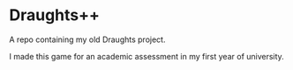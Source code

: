 # Draughts++
A repo containing my old Draughts project.

I made this game for an academic assessment in my first year of university.
